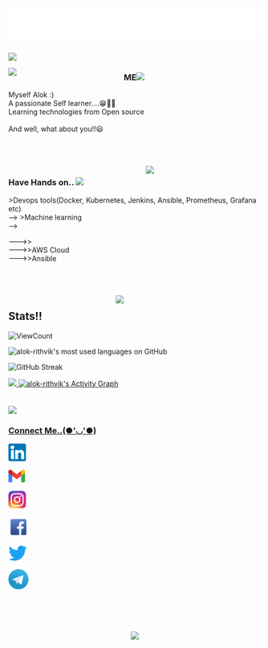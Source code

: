 <!--### Hi there 👋

<!--
**alok-rithvik/alok-rithvik** is a ✨ _special_ ✨ repository because its `README.md` (this file) appears on your GitHub profile.

Here are some ideas to get you started:

- 🔭 I’m currently working on ...
- 🌱 I’m currently learning ...
- 👯 I’m looking to collaborate on ...
- 🤔 I’m looking for help with ...
- 💬 Ask me about ...
- 📫 How to reach me: ...
- 😄 Pronouns: ...
- ⚡ Fun fact: ...
-->


<h1 align="center"> 
<img src="https://github.com/Alok-Rithvik/Alok-rithvik/blob/main/Name.svg" width="600px"></h1>

<img align = "center" src="https://github.com/Alok-Rithvik/Alok-rithvik/blob/main/
380-3801522_viber-sticker-despicable-me-its-your-birthday-minions.png" width="100px">

<img align='left' src="https://media3.giphy.com/media/m9YZVin3cgIlPQzE2A/giphy.gif?cid=ecf05e47p8eoogjkf6h6vw4xz26ranu17ypliu3v3s5wnwrh&rid=giphy.gif&ct=s" width="230">

### ME<img src="https://media.giphy.com/media/ZcthNRpghDfqieTcsm/giphy.gif" width="45">



Myself Alok :) <br>
A passionate Self learner....😁✌🏻<br>
Learning technologies from Open source <br>
<br>
And well, what about you!!😃


<br>
<br>
<br>
<img align='right' src="https://media1.giphy.com/media/TFTTO4OWzdwhFBzSUz/giphy.gif?cid=790b76112f52ba1588b4c9ad70aa68364c366db584a5ec07&rid=giphy.gif&ct=s" width="230">


<!-- ### Hobbies <img src="https://media.giphy.com/media/5tfqzU3LJ1UKKfhLLU/giphy.gif" width="60"> 
<!-- > Photography (sometimes..😀)<br>
  <!--  > Drawing n Sketching (Rarely now..🙃)<br>
 <!--    > Travelling (Waiting for corona go, go corona 😂)<br>
  <!--   > Songs+Memes+Animes (Can share them any time..😄)<br>
 <!--    > And yess!! Tech Enthusiast too..🙄🙂
     
     

<!--<br>
<br>
<br>
<img align='left' src="https://media.giphy.com/media/JA6bbQKsEtWVB6ThBU/giphy.gif" width="290">  -->

### Have Hands on.. <img src="https://media.giphy.com/media/kkQsJyJBMZsk0/giphy.gif" width="60">
<!-- --->>Devops tools(Docker, Kubernetes, Jenkins, Ansible, Prometheus, Grafana etc)<br> -->
<!-- --->>Machine learning<br> -->
--->><br>
--->>AWS Cloud<br>
--->>Ansible<br>

  <br>
<br>
<br>
<img align='right' src="https://media.giphy.com/media/Al9XitEIwGgLU9yMfS/giphy.gif" width="290">
 
  ## Stats!!
  
  ![ViewCount](https://views.whatilearened.today/views/github/alok-rithvik/views.svg)   
  
  <img alt="alok-rithvik's most used languages on GitHub" src="https://github-readme-stats.vercel.app/api/top-langs/?username=RK1905101&langs_count=8&layout=compact&bg_color=000000&title_color=E8E500&text_color=F8F2CB&icon_color=9FD410&hide_border=true&hide=jupyter%20notebook,html" />
  
  
 ![GitHub Streak](https://github-readme-streak-stats.herokuapp.com/?user=alok-rithvik&theme=algolia)
 
 <a href="https://github.com/AVS1508">
  <img height="180em" src="https://github-readme-stats.vercel.app/api?username=alok-rithvik&show_icons=true&theme=algolia" />
  
     
     
  <img alt="alok-rithvik's Activity Graph" src="https://activity-graph.herokuapp.com/graph?username=alok-rithvik&bg_color=000000&color=E8E500&line=F8F2CB&point=9FD410&hide_border=true" />



<br>
<br>
<br>
<img align='center' src="https://tenor.com/view/emoji-dance-dance-funny-crazy-gif-17272316" width="210">
 
  ### Connect Me..(●'◡'●)
  


<a href="https://www.linkedin.com/in/alok-rithvik/"><img height="35" src="https://github.com/Alok-Rithvik/Alok-rithvik/blob/main/linkedin.png"></a>
     <br>
     
<a href="mailto:alok.rithvik@gmail.com"><img height="25" src="https://github.com/Alok-Rithvik/Alok-rithvik/blob/main/mail.png"></a>
     <br>
     
<a href="https://www.instagram.com/alok_rithvik/"><img height="35" src="https://github.com/Alok-Rithvik/Alok-rithvik/blob/main/in.png"></a>
     <br>
     
<a href="https://www.facebook.com/alok.rithvik"><img height="40" src="https://github.com/Alok-Rithvik/Alok-rithvik/blob/main/fb.png"></a>
     <br>
     
<a href="https://twitter.com/alok_rithvik"><img height="30" src="https://github.com/Alok-Rithvik/Alok-rithvik/blob/main/twitter.png"></a>
     <br>
     
<a href="https://t.me/alok_rithvik"><img height="40" src="https://github.com/Alok-Rithvik/Alok-rithvik/blob/main/tg.png"></a>
     <br>


<br>
<h1 align="center"> 
<img src="https://media0.giphy.com/media/cn8IzVrxNLw40IsfBd/giphy.webp?cid=ecf05e476ck1kpxxlyayckeais5kse1nwxnx3p3f067slsx6&rid=giphy.webp&ct=s" width="300">
  </h1>
